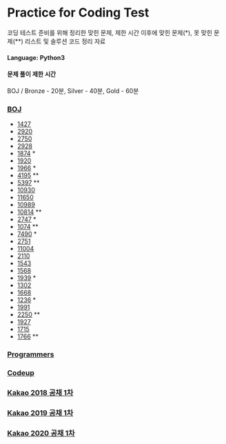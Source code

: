# Practice for Coding Test
코딩 테스트 준비를 위해 정리한 맞힌 문제, 제한 시간 이후에 맞힌 문제\(\*\), 못 맞힌 문제(**) 리스트 및 솔루션 코드 정리 자료

#### Language: Python3

#### 문제 풀이 제한 시간
BOJ / Bronze - 20분, Silver - 40분, Gold - 60분

### [BOJ](https://www.acmicpc.net/)
- [1427](BOJ/1427.py)
- [2920](BOJ/2920.py)
- [2750](BOJ/2750.py)
- [2928](BOJ/2798.py)
- [1874](BOJ/1874.py) *
- [1920](BOJ/1920.py) 
- [1966](BOJ/1966.py) *
- [4195](BOJ/4195.py) **
- [5397](BOJ/5397.py) ** 
- [10930](BOJ/10930.py) 
- [11650](BOJ/11650.py)
- [10989](BOJ/10989.py)
- [10814](BOJ/10814.py) **
- [2747](BOJ/2747.py) *
- [1074](BOJ/1074.py) **
- [7490](BOJ/7490.py) *
- [2751](BOJ/2751.py) 
- [11004](BOJ11004.py)
- [2110](BOJ/2110.py)
- [1543](BOJ/1543.py)
- [1568](BOJ/1568.py)
- [1939](BOJ/1939.py) *
- [1302](BOJ/1302.py)
- [1668](BOJ/1668.py) 
- [1236](BOJ/1236.py) *
- [1991](BOJ/1991.py)
- [2250](BOJ/2250.py) **
- [1927](BOJ/1927.py)
- [1715](BOJ/1715.py)
- [1766](BOJ/1766.py) **


### [Programmers](https://programmers.co.kr/)

### [Codeup](https://codeup.kr/problemsetsol.php)

### [Kakao 2018 공채 1차](https://tech.kakao.com/2017/09/27/kakao-blind-recruitment-round-1/)

### [Kakao 2019 공채 1차](https://tech.kakao.com/2018/09/21/kakao-blind-recruitment-for2019-round-1/)

### [Kakao 2020 공채 1차](https://tech.kakao.com/2019/10/02/kakao-blind-recruitment-2020-round1/)

